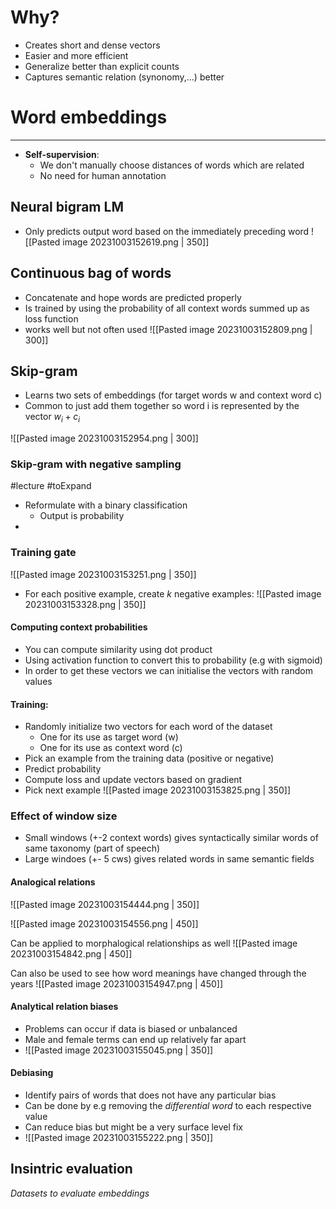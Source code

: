
# Why?

* Creates short and dense vectors
* Easier and more efficient
* Generalize better than explicit counts
* Captures semantic relation (synonomy,...) better


# Word embeddings
---

* **Self-supervision**:
	* We don't manually choose distances of words which are related
	* No need for human annotation


## Neural bigram LM

* Only predicts output word based on the immediately preceding word
![[Pasted image 20231003152619.png | 350]]

## Continuous bag of words

* Concatenate and hope words are predicted properly
* Is trained by using the probability of all context words summed up as loss function
* works well but not often used
![[Pasted image 20231003152809.png | 300]]


## Skip-gram

* Learns two sets of embeddings (for target words w and context word c)
* Common to  just add them together so word i is represented by the vector $w_i + c_i$

![[Pasted image 20231003152954.png | 300]]

### Skip-gram with negative sampling
#lecture #toExpand 
* Reformulate with a binary classification
	* Output is probability 
* 

### Training gate
![[Pasted image 20231003153251.png | 350]]

* For each positive example, create $k$ negative examples:
![[Pasted image 20231003153328.png | 350]]

#### Computing context probabilities

* You can compute similarity using dot product
* Using activation function to convert this to probability (e.g with sigmoid)
* In order to get these vectors we can initialise the vectors with random values

#### Training:
* Randomly initialize two vectors for each word of the dataset 
	* One for its use as target word (w) 
	* One for its use as context word (c) 
* Pick an example from the training data (positive or negative) 
* Predict probability 
* Compute loss and update vectors based on gradient 
* Pick next example
![[Pasted image 20231003153825.png | 350]]


### Effect of window size

* Small windows (+-2 context words) gives syntactically similar words of same taxonomy (part of speech)
* Large windoes (+- 5 cws) gives related words in same semantic fields

#### Analogical relations

![[Pasted image 20231003154444.png | 350]]

![[Pasted image 20231003154556.png | 450]]

Can be applied to morphalogical relationships as well
![[Pasted image 20231003154842.png | 450]]

Can also be used to see how word meanings have changed through the years
![[Pasted image 20231003154947.png | 450]]


#### Analytical relation biases

* Problems can occur if data is biased or unbalanced
* Male and female terms can end up relatively far apart
* ![[Pasted image 20231003155045.png | 350]]

#### Debiasing

* Identify pairs of words that does not have any particular bias
* Can be done by e.g removing the _differential word_ to each respective value
* Can reduce bias but might be a very surface level fix
* ![[Pasted image 20231003155222.png | 350]]


## Insintric evaluation
_Datasets to evaluate embeddings_